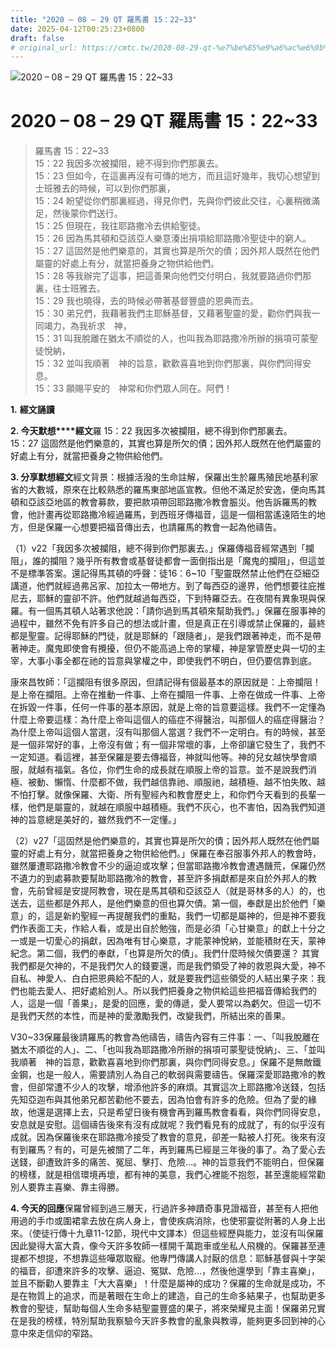 ```yaml
---
title: "2020 – 08 – 29 QT 羅馬書 15：22~33"
date: 2025-04-12T00:25:23+0800
draft: false
# original_url: https://cmtc.tw/2020-08-29-qt-%e7%be%85%e9%a6%ac%e6%9b%b8-15%ef%bc%9a2233
---
```


![2020 – 08 – 29 QT 羅馬書 15：22~33](/images/qt.jpg   "2020 – 08 – 29 QT 羅馬書 15：22~33")

# 2020 – 08 – 29 QT 羅馬書 15：22~33

> 羅馬書 15：22~33  
> 15：22 我因多次被攔阻，總不得到你們那裏去。  
> 15：23 但如今，在這裏再沒有可傳的地方，而且這好幾年，我切心想望到士班雅去的時候，可以到你們那裏，  
> 15：24 盼望從你們那裏經過，得見你們，先與你們彼此交往，心裏稍微滿足，然後蒙你們送行。  
> 15：25 但現在，我往耶路撒冷去供給聖徒。  
> 15：26 因為馬其頓和亞該亞人樂意湊出捐項給耶路撒冷聖徒中的窮人。  
> 15：27 這固然是他們樂意的，其實也算是所欠的債；因外邦人既然在他們屬靈的好處上有分，就當把養身之物供給他們。  
> 15：28 等我辦完了這事，把這善果向他們交付明白，我就要路過你們那裏，往士班雅去。  
> 15：29 我也曉得，去的時候必帶著基督豐盛的恩典而去。  
> 15：30 弟兄們，我藉著我們主耶穌基督，又藉著聖靈的愛，勸你們與我一同竭力，為我祈求　神，  
> 15：31 叫我脫離在猶太不順從的人，也叫我為耶路撒冷所辦的捐項可蒙聖徒悅納，  
> 15：32 並叫我順著　神的旨意，歡歡喜喜地到你們那裏，與你們同得安息。  
> 15：33 願賜平安的　神常和你們眾人同在。阿們！

**1.** **經文誦讀**

**2. 今天默想****經文**羅 15：22 我因多次被攔阻，總不得到你們那裏去。  
15：27 這固然是他們樂意的，其實也算是所欠的債；因外邦人既然在他們屬靈的好處上有分，就當把養身之物供給他們。

**3. 分享默想經文**經文背景：根據活潑的生命註解，保羅出生於羅馬殖民地基利家省的大數城，原來在比較熟悉的羅馬東部地區宣教。但他不滿足於安逸，便向馬其頓和亞該亞地區的教會募款，要把款項帶回耶路撒冷教會脤災。他告訴羅馬的教會，他計畫再從耶路撒冷經過羅馬，到西班牙傳福音，這是一個相當遙遠陌生的地方，但是保羅一心想要把福音傳出去，也請羅馬的教會一起為他禱告。

（1）v22「我因多次被攔阻，總不得到你們那裏去。」保羅傳福音經常遇到「攔阻」，誰的攔阻？幾乎所有教會或基督徒都會一面倒指出是「魔鬼的攔阻」，但這並不是標準答案。還記得馬其頓的呼聲：徒16：6~10「聖靈既然禁止他們在亞細亞講道，他們就經過弗呂家、加拉太一帶地方。到了每西亞的邊界，他們想要往庇推尼去，耶穌的靈卻不許。他們就越過每西亞，下到特羅亞去。在夜間有異象現與保羅。有一個馬其頓人站著求他說：「請你過到馬其頓來幫助我們。」保羅在服事神的過程中，雖然不免有許多自己的想法或計畫，但是真正在引導或禁止保羅的，最終都是聖靈。記得耶穌的門徒，就是耶穌的「跟隨者」，是我們跟著神走，而不是帶著神走。魔鬼即使會有攪擾，但仍不能高過上帝的掌權，神是掌管歷史與一切的主宰，大事小事全都在祂的旨意與掌權之中，即使我們不明白，但仍要信靠到底。

康來昌牧師：「這攔阻有很多原因，但請記得有個最基本的原因就是：上帝攔阻！是上帝在攔阻。上帝在推動一件事、上帝在攔阻一件事、上帝在做成一件事、上帝在拆毀一件事，任何一件事的基本原因，就是上帝的旨意要這樣。我們不一定懂為什麼上帝要這樣：為什麼上帝叫這個人的癌症不得醫治，叫那個人的癌症得醫治？為什麼上帝叫這個人當選，沒有叫那個人當選？我們不一定明白。有的時候，甚至是一個非常好的事，上帝沒有做；有一個非常壞的事，上帝卻讓它發生了，我們不一定知道。看這裡，甚至保羅是要去傳福音，神就叫他等。神的兒女越快學會順服，就越有福氣。各位，你們生命的成長就在順服上帝的旨意。並不是說我們消極、被動、懶惰、什麼都不做，我們越信靠祂、順服祂，越積極、越不怕失敗、越不怕打擊。就像保羅、大衛、所有聖經內和教會歷史上，和你們今天看到的長輩一樣，他們是屬靈的，就越在順服中越積極。我們不灰心，也不害怕，因為我們知道神的旨意總是美好的，雖然我們不一定懂。」

（2）v27「這固然是他們樂意的，其實也算是所欠的債；因外邦人既然在他們屬靈的好處上有分，就當把養身之物供給他們。」保羅在奉召服事外邦人的教會時，雖然屢遭耶路撒冷教會不少的逼迫或攻擊；但當耶路撒冷教會遭遇饑荒，保羅仍然不遺力的到處募款要幫助耶路撒冷的教會，甚至許多捐獻都是來自於外邦人的教會，先前曾經是安提阿教會，現在是馬其頓和亞該亞人（就是哥林多的人）的，也送去，這些都是外邦人，是他們樂意的但也算欠債。第一個，奉獻是出於他們「樂意」的，這是新約聖經一再提醒我們的重點，我們一切都是屬神的，但是神不要我們作表面工夫，作給人看，或是出自於勉強，而是必須「心甘樂意」的獻上十分之一或是一切愛心的捐獻，因為唯有甘心樂意，才能蒙神悅納，並能積財在天，蒙神紀念。第二個，我們的奉獻，「也算是所欠的債」。我們什麼時候欠債要還？ 其實我們都是欠神的，不是我們欠人的錢要還，而是我們領受了神的救恩與大愛，神不自私、神愛人、白白把恩典給不配的人，就是要我們這些領受的人結出果子來：我們也能去愛人、把好處給別人。所以我們把養身之物供給這些把福音傳給我們的人，這是一個「善果」，是愛的回應，愛的傳遞，愛人要常以為虧欠。但這一切不是我們天然的本性，而是神的愛激勵我們，改變我們，所結出來的善果。

V30~33保羅最後請羅馬的教會為他禱告，禱告內容有三件事：一、「叫我脫離在猶太不順從的人」、二、「也叫我為耶路撒冷所辦的捐項可蒙聖徒悅納」、三、「並叫我順著　神的旨意，歡歡喜喜地到你們那裏，與你們同得安息。」保羅不是無敵鐵金鋼，也是一般人，需要請別人為自己的軟弱與需要禱告。保羅深愛耶路撒冷的教會，但卻常遭不少人的攻擊，增添他許多的麻煩。其實這次上耶路撒冷送錢，包括先知亞迦布與其他弟兄都苦勸他不要去，因為怕會有許多的危險。但為了愛的緣故，他還是選擇上去，只是希望日後有機會再到羅馬教會看看，與你們同得安息，安息就是安慰。這個禱告後來有沒有成就呢？我們看見有的成就了，有的似乎沒有成就。因為保羅後來在耶路撒冷接受了教會的意見，卻差一點被人打死。後來有沒有到羅馬？有的，可是先被關了二年，再到羅馬已經是三年後的事了。為了愛心去送錢，卻遭致許多的痛苦、冤屈、擊打、危險…。神的旨意我們不能明白，但保羅的榜樣，就是相信環境再壞，都有神的美意，我們心裡能不抱怨，甚至還能經常勸別人要靠主喜樂、靠主得勝。

**4. 今天的回應**保羅曾經到過三層天，行過許多神蹟奇事見證福音，甚至有人把他用過的手巾或圍裙拿去放在病人身上，會使疾病消除，也使邪靈從附著的人身上出來。（使徒行傳十九章11-12節，現代中文譯本）但這些經歷與能力，並沒有叫保羅因此變得大富大貴，像今天許多牧師一樣開千萬跑車或坐私人飛機的。保羅甚至連提都不想提，不想靠這些嘩眾取寵。他專門傳講人討厭的信息：耶穌基督與十字架的福音，卻遭來許多的攻擊、逼迫、冤獄、危險…，然後他還學到「靠主喜樂」，並且不斷勸人要靠主「大大喜樂」！什麼是屬神的成功？保羅的生命就是成功，不是在物質上的追求，而是著眼在生命上的建造，自己的生命多結果子，也幫助更多教會的聖徒，幫助每個人生命多結聖靈豐盛的果子，將來榮耀見主面！保羅弟兄實在是我的榜樣，特別幫助我察驗今天許多教會的亂象與教導，能夠更多回到神的心意中來走信仰的窄路。